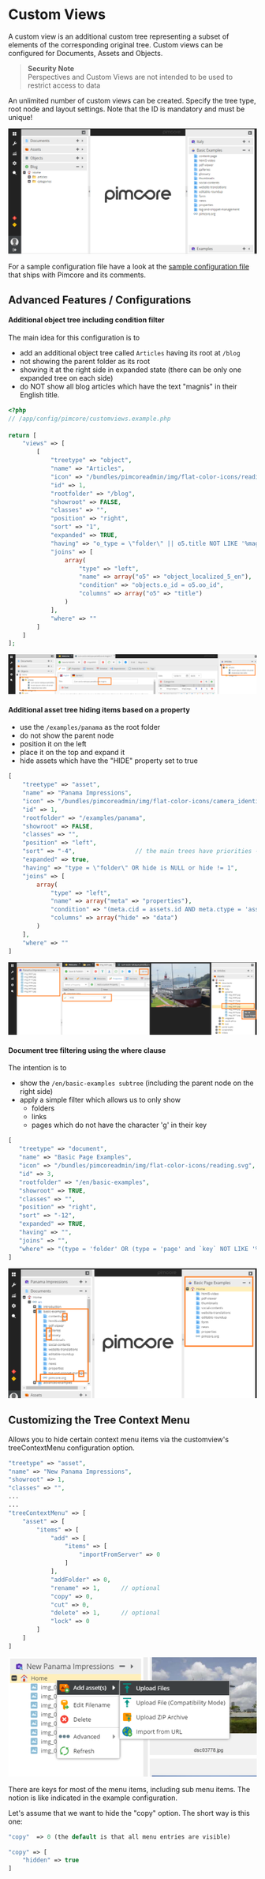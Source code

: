# Custom Views
A custom view is an additional custom tree representing a subset of elements of the corresponding original tree.
Custom views can be configured for Documents, Assets and Objects. 

> **Security Note**    
> Perspectives and Custom Views are not intended to be used to restrict access to data

An unlimited number of custom views can be created. Specify the tree type, root node and layout settings. 
Note that the ID is mandatory and must be unique!

![Custom Views](../../../img/classes-custom-views1.png)

For a sample configuration file have a look at the [sample configuration file](https://github.com/pimcore/skeleton/blob/master/app/config/pimcore/customviews.example.php) 
that ships with Pimcore and its comments. 

## Advanced Features / Configurations

#### Additional object tree including condition filter
The main idea for this configuration is to
* add an additional object tree called `Articles` having its root at `/blog`
* not showing the parent folder as its root
* showing it at the right side in expanded state (there can be only one expanded tree on each side)
* do NOT show all blog articles which have the text "magnis" in their English title.

```php
<?php
// /app/config/pimcore/customviews.example.php
 
return [
    "views" => [
        [
            "treetype" => "object",
            "name" => "Articles",
            "icon" => "/bundles/pimcoreadmin/img/flat-color-icons/reading.svg",
            "id" => 1,
            "rootfolder" => "/blog",
            "showroot" => FALSE,
            "classes" => "",
            "position" => "right",
            "sort" => "1",
            "expanded" => TRUE,
            "having" => "o_type = \"folder\" || o5.title NOT LIKE '%magnis%'",
            "joins" => [
                array(
                    "type" => "left",
                    "name" => array("o5" => "object_localized_5_en"),
                    "condition" => "objects.o_id = o5.oo_id",
                    "columns" => array("o5" => "title")
                )
            ],
            "where" => ""
        ]
    ]
];
```

![Custom Views](../../../img/classes-custom-views2.png)


#### Additional asset tree hiding items based on a property
* use the `/examples/panama` as the root folder
* do not show the parent node
* position it on the left
* place it on the top and expand it
* hide assets which have the "HIDE" property set to true

```php
[
    "treetype" => "asset",
    "name" => "Panama Impressions",
    "icon" => "/bundles/pimcoreadmin/img/flat-color-icons/camera_identification.svg",
    "id" => 1,
    "rootfolder" => "/examples/panama",
    "showroot" => FALSE,
    "classes" => "",
    "position" => "left",
    "sort" => "-4",                 // the main trees have priorities -1 (objects), -2  (assets) and -3 (documents)
    "expanded" => true,
    "having" => "type = \"folder\" OR hide is NULL or hide != 1",
    "joins" => [
        array(
            "type" => "left",
            "name" => array("meta" => "properties"),
            "condition" => "(meta.cid = assets.id AND meta.ctype = 'asset' AND name = 'HIDE')",
            "columns" => array("hide" => "data")
        )
    ],
    "where" => ""
]
```

![Custom Views](../../../img/classes-custom-views3.png)


#### Document tree filtering using the where clause
The intention is to
* show the `/en/basic-examples subtree` (including the parent node on the right side)
* apply a simple filter which allows us to only show
   * folders 
   * links
   * pages which do not have the character 'g' in their key

```php
[
   "treetype" => "document",
   "name" => "Basic Page Examples",
   "icon" => "/bundles/pimcoreadmin/img/flat-color-icons/reading.svg",
   "id" => 3,
   "rootfolder" => "/en/basic-examples",
   "showroot" => TRUE,
   "classes" => "",
   "position" => "right",
   "sort" => "-12",
   "expanded" => TRUE,
   "having" => "",
   "joins" => "",
   "where" => "(type = 'folder' OR (type = 'page' and `key` NOT LIKE '%g%' OR type = 'link'))"
]
``` 
   
![Custom Views](../../../img/classes-custom-views4.png)   


## Customizing the Tree Context Menu

Allows you to hide certain context menu items via the customview's treeContextMenu configuration option.

```php
"treetype" => "asset",
"name" => "New Panama Impressions",
"showroot" => 1,
"classes" => "",
...
...
"treeContextMenu" => [
    "asset" => [
        "items" => [
            "add" => [
                "items" => [
                    "importFromServer" => 0
                ]
            ],
            "addFolder" => 0,
            "rename" => 1,      // optional
            "copy" => 0,
            "cut" => 0,
            "delete" => 1,      // optional
            "lock" => 0
        ]
    ]
]
```

![Custom Views](../../../img/classes-custom-views5.png)

There are keys for most of the menu items, including sub menu items. The notion is like indicated in the example configuration.

Let's assume that we want to hide the "copy" option. The short way is this one:

```php
"copy"  => 0 (the default is that all menu entries are visible)    
```

```php
"copy" => [
    "hidden" => true
]
```

